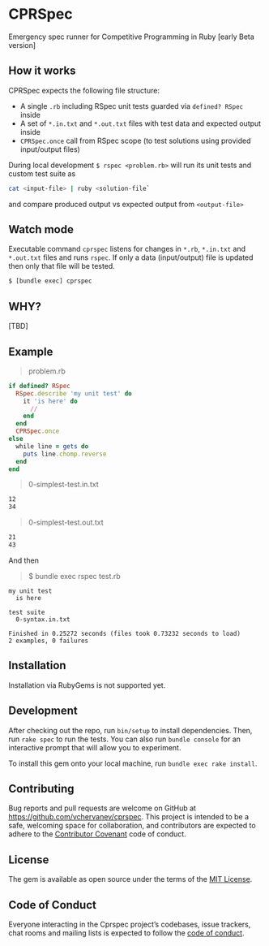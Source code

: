 # CPRSpec

Emergency spec runner for Competitive Programming in Ruby [early Beta version]

## How it works

CPRSpec expects the following file structure:

* A single `.rb` including RSpec unit tests guarded via `defined? RSpec` inside
* A set of `*.in.txt` and `*.out.txt` files with test data and expected output inside
* `CPRSpec.once` call from RSpec scope (to test solutions using provided input/output files)

During local development `$ rspec <problem.rb>` will run its unit tests and custom test suite as

```bash
cat <input-file> | ruby <solution-file`
```

and compare produced output vs expected output from `<output-file>`

## Watch mode

Executable command `cprspec` listens for changes in `*.rb`, `*.in.txt` and `*.out.txt` files and runs `rspec`.
If only a data (input/output) file is updated then only that file will be tested.

```bash
$ [bundle exec] cprspec
```

## WHY?

[TBD]

## Example

> problem.rb

```ruby
if defined? RSpec
  RSpec.describe 'my unit test' do
    it 'is here' do
      //
    end
  end
  CPRSpec.once
else
  while line = gets do
    puts line.chomp.reverse
  end
end
```

> 0-simplest-test.in.txt

```txt
12
34
```

> 0-simplest-test.out.txt

```txt
21
43
```

And then
> $ bundle exec rspec test.rb

```
my unit test
  is here

test suite
  0-syntax.in.txt

Finished in 0.25272 seconds (files took 0.73232 seconds to load)
2 examples, 0 failures
```

## Installation

Installation via RubyGems is not supported yet.

## Development

After checking out the repo, run `bin/setup` to install dependencies. Then, run `rake spec` to run the tests. You can also run `bundle console` for an interactive prompt that will allow you to experiment.

To install this gem onto your local machine, run `bundle exec rake install`.

## Contributing

Bug reports and pull requests are welcome on GitHub at https://github.com/vchervanev/cprspec. This project is intended to be a safe, welcoming space for collaboration, and contributors are expected to adhere to the [Contributor Covenant](http://contributor-covenant.org) code of conduct.

## License

The gem is available as open source under the terms of the [MIT License](https://opensource.org/licenses/MIT).

## Code of Conduct

Everyone interacting in the Cprspec project’s codebases, issue trackers, chat rooms and mailing lists is expected to follow the [code of conduct](https://github.com/[USERNAME]/cprspec/blob/master/CODE_OF_CONDUCT.md).
